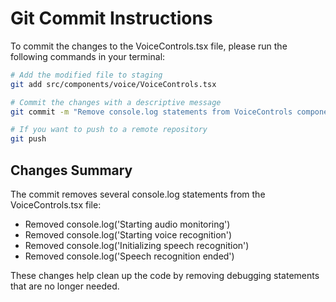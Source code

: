 # Git Commit Instructions

To commit the changes to the VoiceControls.tsx file, please run the following commands in your terminal:

```bash
# Add the modified file to staging
git add src/components/voice/VoiceControls.tsx

# Commit the changes with a descriptive message
git commit -m "Remove console.log statements from VoiceControls component"

# If you want to push to a remote repository
git push
```

## Changes Summary

The commit removes several console.log statements from the VoiceControls.tsx file:

-   Removed console.log('Starting audio monitoring')
-   Removed console.log('Starting voice recognition')
-   Removed console.log('Initializing speech recognition')
-   Removed console.log('Speech recognition ended')

These changes help clean up the code by removing debugging statements that are no longer needed.
